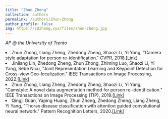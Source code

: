 ```yaml
---
title: "Zhun Zhong"
collection: authors
permalink: /authors/Zhun-Zhong
author_profile: false
img: https://zdzheng.xyz/files/zhun-zhong.jpg
---
```

<i>AP @ the University of Trento</i>
 <li> Zhun Zhong,  Liang Zheng,  Zhedong Zheng,  Shaozi Li,  Yi Yang, &quot;Camera style adaptation for person re-identification.&quot; CVPR, 2018.<a href='https://zdzheng.xyz/publication/Camera-s2018'>[Link]</a> </li>
 <li> Jinliang Lin,  Zhedong Zheng,  Zhun Zhong,  Zhiming Luo,  Shaozi Li,  Yi Yang,  Sebe Nicu, &quot;Joint Representation Learning and Keypoint Detection for Cross-view Geo-localization.&quot; IEEE Transactions on Image Processing, 2022.<a href='https://zdzheng.xyz/publication/Joint-Re2022'>[Link]</a> </li>
 <li> Zhun Zhong,  Liang Zheng,  Zhedong Zheng,  Shaozi Li,  Yi Yang, &quot;Camstyle: A novel data augmentation method for person re-identification.&quot; IEEE Transactions on Image Processing (TIP), 2019.<a href='https://zdzheng.xyz/publication/Camstyle2019'>[Link]</a> </li>
 <li> Qingji Guan,  Yaping Huang,  Zhun Zhong,  Zhedong Zheng,  Liang Zheng,  Yi Yang, &quot;Thorax disease classification with attention guided convolutional neural network.&quot; Pattern Recognition Letters, 2020.<a href='https://zdzheng.xyz/publication/Thorax-d2020'>[Link]</a> </li>